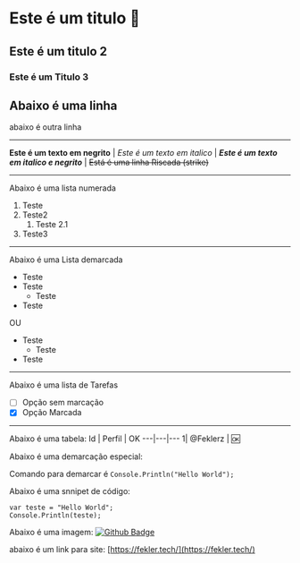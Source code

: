 # Este é um titulo 👐
## Este é um titulo 2
### Este é um Titulo 3
Abaixo é uma linha
---
abaixo é outra linha 
***
**Este é um texto em negrito** | *Este é um texto em italico* | *__Este é um texto em italico e negrito__* | ~~Está é uma linha Riscada (strike)~~
___
Abaixo é uma lista numerada
1. Teste
2. Teste2
   1. Teste 2.1
4. Teste3
___
Abaixo é uma Lista demarcada 
* Teste
*  Teste
   *  Teste
*  Teste
  
  OU
  
- Teste
   - Teste
- Teste 
___
Abaixo é uma lista de Tarefas
- [ ] Opção sem marcação
- [x] Opção Marcada
___
Abaixo é uma tabela:
Id | Perfil | OK
---|---|---
1| @Feklerz | 🆗

Abaixo é uma demarcação especial:

Comando para demarcar é `Console.Println("Hello World");`

Abaixo é uma snnipet de código:
```
var teste = "Hello World";
Console.Println(teste);
```
Abaixo é uma imagem:
[![Github Badge](https://img.shields.io/badge/-Fekler-000?style=flat-square&logo=Github&logoColor=white&link=https://github.com/Fekler)](https://github.com/Fekler)

abaixo é um link para site:
[https://fekler.tech/](https://fekler.tech/)

